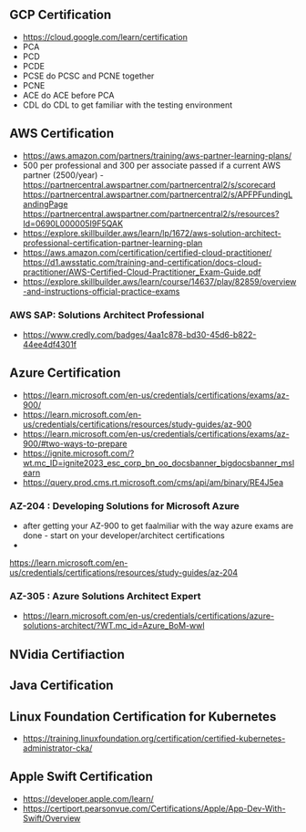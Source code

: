 ## GCP Certification
- https://cloud.google.com/learn/certification
- PCA
- PCD
- PCDE
- PCSE do PCSC and PCNE together
- PCNE
- ACE do ACE before PCA
- CDL do CDL to get familiar with the testing environment

## AWS Certification
- https://aws.amazon.com/partners/training/aws-partner-learning-plans/
- 500 per professional and 300 per associate passed if a current AWS partner (2500/year) - https://partnercentral.awspartner.com/partnercentral2/s/scorecard https://partnercentral.awspartner.com/partnercentral2/s/APFPFundingLandingPage https://partnercentral.awspartner.com/partnercentral2/s/resources?Id=0690L000005I9F5QAK
- https://explore.skillbuilder.aws/learn/lp/1672/aws-solution-architect-professional-certification-partner-learning-plan
- https://aws.amazon.com/certification/certified-cloud-practitioner/ https://d1.awsstatic.com/training-and-certification/docs-cloud-practitioner/AWS-Certified-Cloud-Practitioner_Exam-Guide.pdf
- https://explore.skillbuilder.aws/learn/course/14637/play/82859/overview-and-instructions-official-practice-exams

### AWS SAP: Solutions Architect Professional
- https://www.credly.com/badges/4aa1c878-bd30-45d6-b822-44ee4df4301f

## Azure Certification
- https://learn.microsoft.com/en-us/credentials/certifications/exams/az-900/
- https://learn.microsoft.com/en-us/credentials/certifications/resources/study-guides/az-900
- https://learn.microsoft.com/en-us/credentials/certifications/exams/az-900/#two-ways-to-prepare
- https://ignite.microsoft.com/?wt.mc_ID=ignite2023_esc_corp_bn_oo_docsbanner_bigdocsbanner_mslearn
- https://query.prod.cms.rt.microsoft.com/cms/api/am/binary/RE4J5ea

### AZ-204 : Developing Solutions for Microsoft Azure
- after getting your AZ-900 to get faalmiliar with the way azure exams are done - start on your developer/architect certifications
- 
https://learn.microsoft.com/en-us/credentials/certifications/resources/study-guides/az-204

### AZ-305 : Azure Solutions Architect Expert
- https://learn.microsoft.com/en-us/credentials/certifications/azure-solutions-architect/?WT.mc_id=Azure_BoM-wwl
## NVidia Certifiaction

## Java Certification

## Linux Foundation Certification for Kubernetes
- https://training.linuxfoundation.org/certification/certified-kubernetes-administrator-cka/
## Apple Swift Certification
- https://developer.apple.com/learn/
- https://certiport.pearsonvue.com/Certifications/Apple/App-Dev-With-Swift/Overview
